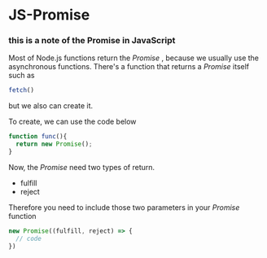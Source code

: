 # JS-Promise

### this is a note of the Promise in JavaScript

Most of Node.js functions return the _Promise_ , because we usually use the asynchronous functions.
There's a function that returns a _Promise_ itself such as
```js
fetch()
```

but we also can create it.

To create, we can use the code below
```js
function func(){
  return new Promise();
}
```

Now, the _Promise_ need two types of return.
- fulfill
- reject

Therefore you need to include those two parameters in your _Promise_ function
```js
new Promise((fulfill, reject) => {
  // code
})
```
